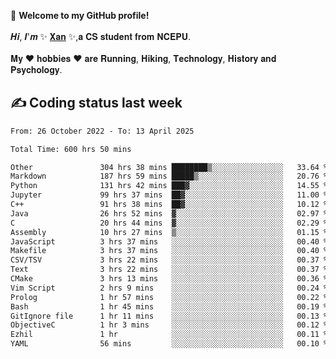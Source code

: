 🎉 **Welcome to my GitHub profile!**</br></br>
𝑯𝒊, 𝑰'𝒎 ✨ [𝐗𝐚𝐧](https://xancoding.cn/) ✨,𝐚 𝐂𝐒 𝐬𝐭𝐮𝐝𝐞𝐧𝐭 𝐟𝐫𝐨𝐦 𝐍𝐂𝐄𝐏𝐔.</br></br>
𝐌𝐲 ❤ 𝐡𝐨𝐛𝐛𝐢𝐞𝐬 ❤ 𝐚𝐫𝐞 𝐑𝐮𝐧𝐧𝐢𝐧𝐠, 𝐇𝐢𝐤𝐢𝐧𝐠, 𝐓𝐞𝐜𝐡𝐧𝐨𝐥𝐨𝐠𝐲, 𝐇𝐢𝐬𝐭𝐨𝐫𝐲 𝐚𝐧𝐝 𝐏𝐬𝐲𝐜𝐡𝐨𝐥𝐨𝐠𝐲.

## ✍️ Coding status last week
<!--START_SECTION:waka-->

```txt
From: 26 October 2022 - To: 13 April 2025

Total Time: 600 hrs 50 mins

Other               304 hrs 38 mins ████████▒░░░░░░░░░░░░░░░░   33.64 %
Markdown            187 hrs 59 mins █████▒░░░░░░░░░░░░░░░░░░░   20.76 %
Python              131 hrs 42 mins ███▓░░░░░░░░░░░░░░░░░░░░░   14.55 %
Jupyter             99 hrs 37 mins  ██▓░░░░░░░░░░░░░░░░░░░░░░   11.00 %
C++                 91 hrs 38 mins  ██▓░░░░░░░░░░░░░░░░░░░░░░   10.12 %
Java                26 hrs 52 mins  ▓░░░░░░░░░░░░░░░░░░░░░░░░   02.97 %
C                   20 hrs 44 mins  ▓░░░░░░░░░░░░░░░░░░░░░░░░   02.29 %
Assembly            10 hrs 27 mins  ▒░░░░░░░░░░░░░░░░░░░░░░░░   01.15 %
JavaScript          3 hrs 37 mins   ░░░░░░░░░░░░░░░░░░░░░░░░░   00.40 %
Makefile            3 hrs 37 mins   ░░░░░░░░░░░░░░░░░░░░░░░░░   00.40 %
CSV/TSV             3 hrs 22 mins   ░░░░░░░░░░░░░░░░░░░░░░░░░   00.37 %
Text                3 hrs 22 mins   ░░░░░░░░░░░░░░░░░░░░░░░░░   00.37 %
CMake               3 hrs 13 mins   ░░░░░░░░░░░░░░░░░░░░░░░░░   00.36 %
Vim Script          2 hrs 9 mins    ░░░░░░░░░░░░░░░░░░░░░░░░░   00.24 %
Prolog              1 hr 57 mins    ░░░░░░░░░░░░░░░░░░░░░░░░░   00.22 %
Bash                1 hr 45 mins    ░░░░░░░░░░░░░░░░░░░░░░░░░   00.19 %
GitIgnore file      1 hr 11 mins    ░░░░░░░░░░░░░░░░░░░░░░░░░   00.13 %
ObjectiveC          1 hr 3 mins     ░░░░░░░░░░░░░░░░░░░░░░░░░   00.12 %
Ezhil               1 hr            ░░░░░░░░░░░░░░░░░░░░░░░░░   00.11 %
YAML                56 mins         ░░░░░░░░░░░░░░░░░░░░░░░░░   00.10 %
```

<!--END_SECTION:waka-->


<!-- ## 📈 My GitHub Stats
<p align="center">
    <img height="137px" src="https://github-readme-stats.vercel.app/api?username=Xancoding&hide_title=true&hide_border=true&show_icons=trueline_height=21&text_color=000&icon_color=000&bg_color=0,ea6161,ffc64d,fffc4d,52fa5a&theme=graywhite" /> 
    <img src="https://github-readme-stats.vercel.app/api/top-langs/?username=Xancoding&hide_title=true&hide_border=true&layout=compact&langs_count=6&text_color=000&icon_color=fff&bg_color=0,52fa5a,4dfcff,c64dff&theme=graywhite" /> 
</p> -->

<!-- ## 🔥 My GitHub activities of last 31 days.
<div align="center"> <img src="https://activity-graph.herokuapp.com/graph?username=XanCoding&theme=xcode" /> </div> -->

<!-- <p align="center"> 
  Visitor count<br/>
  <img src="https://profile-counter.glitch.me/xancoding/count.svg" />
</p> -->
